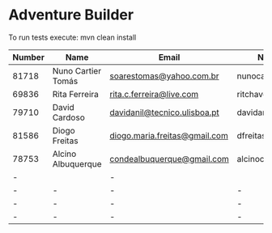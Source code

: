 # Adventure Builder

To run tests execute: mvn clean install

|   Number   |          Name           |            Email            |   Name GitHUb          | Module(s)   |
| ---------- | ----------------------- | --------------------------- | ---------------------- | ----------- |
|81718       |Nuno Cartier Tomás       |soarestomas@yahoo.com.br     |nunocartier             |Activity     |
|69836       |Rita Ferreira            |rita.c.ferreira@live.com     |ritchaves               |Hotel        |
|79710       |David Cardoso            |davidanil@tecnico.ulisboa.pt |davidanil               |Hotel        |
|81586       |Diogo Freitas            |diogo.maria.freitas@gmail.com|dfreitas06              |Bank  		|
|78753       |Alcino Albuquerque       |condealbuquerque@gmail.com   |alcinocondealbuquerque  |Activity 	|
|-	         |			               |-					         |	                      |-	 		|
|-           |-                        |-                            |-                       |-            |
|-           |-                        |-                            |-                       |-            |
|-			 |-						   |-							 |-						  |-			|
 
